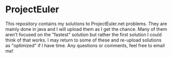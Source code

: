 ProjectEuler
============

This repository contains my solutions to ProjectEuler.net problems. They are mainly done in java and I
will upload them as I get the chance. Many of them aren't focused on the "fastest" solution but rather the
first solution I could think of that works. I may return to some of these and re-upload solutions as "optimized" 
if I have time. Any questions or comments, feel free to email me!
